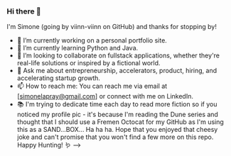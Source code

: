 ### Hi there 👋

I'm Simone (going by viinn-viinn on GitHub) and thanks for stopping by! 

- 🔭 I’m currently working on a personal portfolio site. 
- 🌱 I’m currently learning Python and Java. 
- 👯 I’m looking to collaborate on fullstack applications, whether they're real-life solutions or inspired by a fictional world. 
- 💬 Ask me about entrepreneurship, accelerators, product, hiring, and accelerating startup growth.
- 📫 How to reach me: You can reach me via email at [simonelapray@gmail.com] or connect with me on LinkedIn.
- 📚 I'm trying to dedicate time each day to read more fiction so if you noticed my profile pic - it's because I'm reading the Dune series and thought that I should use a Fremen Octocat for my GitHub as I'm using this as a SAND...BOX... Ha ha ha. Hope that you enjoyed that cheesy joke and can't promise that you won't find a few more on this repo. Happy Hunting! 🪱
-->
